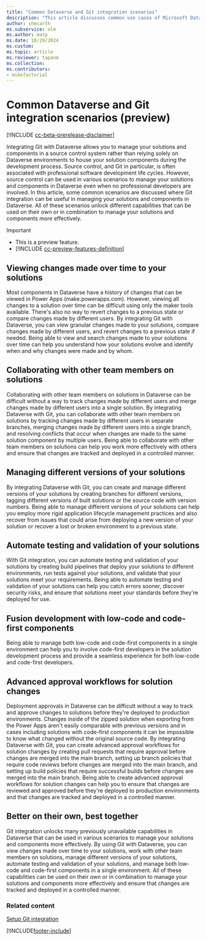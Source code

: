 ```yaml
---
title: "Common Dataverse and Git integration scenarios"
description: "This article discusses common use cases of Microsoft Dataverse with Git, focusing on high level concepts and requirements."
author: shmcarth
ms.subservice: alm
ms.author: matp
ms.date: 10/29/2024
ms.custom: 
ms.topic: article
ms.reviewer: tapanm
ms.collection: 
ms.contributors:
- mikefactorial
---
```


# Common Dataverse and Git integration scenarios (preview)

[!INCLUDE [cc-beta-prerelease-disclaimer](../../includes/cc-beta-prerelease-disclaimer.md)]

Integrating Git with Dataverse allows you to manage your solutions and components in a source control system rather than relying solely on Dataverse environments to house your solution components during the development process. Source control, and Git in particular, is often associated with professional software development life cycles. However, source control can be used in various scenarios to manage your solutions and components in Dataverse even when no professional developers are involved. In this article, some common scenarios are discussed where Git integration can be useful in managing your solutions and components in Dataverse. All of these scenarios unlock different capabilities that can be used on their own or in combination to manage your solutions and components more effectively.

> [!IMPORTANT]
>
> - This is a preview feature.
> - [!INCLUDE [cc-preview-features-definition](../../includes/cc-preview-features-definition.md)]

## Viewing changes made over time to your solutions

Most components in Dataverse have a history of changes that can be viewed in Power Apps (make.powerapps.com). However, viewing all changes to a solution over time can be difficult using only the maker tools available. There's also no way to revert changes to a previous state or compare changes made by different users. By integrating Git with Dataverse, you can view granular changes made to your solutions, compare changes made by different users, and revert changes to a previous state if needed. Being able to view and search changes made to your solutions over time can help you understand how your solutions evolve and identify when and why changes were made and by whom.

## Collaborating with other team members on solutions

Collaborating with other team members on solutions in Dataverse can be difficult without a way to track changes made by different users and merge changes made by different users into a single solution. By integrating Dataverse with Git, you can collaborate with other team members on solutions by tracking changes made by different users in separate branches, merging changes made by different users into a single branch, and resolving conflicts that occur when changes are made to the same solution component by multiple users. Being able to collaborate with other team members on solutions can help you work more effectively with others and ensure that changes are tracked and deployed in a controlled manner.

## Managing different versions of your solutions

By integrating Dataverse with Git, you can create and manage different versions of your solutions by creating branches for different versions, tagging different versions of built solutions or the source code with version numbers. Being able to manage different versions of your solutions can help you employ more rigid application lifecycle management practices and also recover from issues that could arise from deploying a new version of your solution or recover a lost or broken environment to a previous state.

## Automate testing and validation of your solutions

With Git integration, you can automate testing and validation of your solutions by creating build pipelines that deploy your solutions to different environments, run tests against your solutions, and validate that your solutions meet your requirements. Being able to automate testing and validation of your solutions can help you catch errors sooner, discover security risks, and ensure that solutions meet your standards before they're deployed for use.

## Fusion development with low-code and code-first components

Being able to manage both low-code and code-first components in a single environment can help you to involve code-first developers in the solution development process and provide a seamless experience for both low-code and code-first developers.

## Advanced approval workflows for solution changes

Deployment approvals in Dataverse can be difficult without a way to track and approve changes to solutions before they're deployed to production environments. Changes inside of the zipped solution when exporting from the Power Apps aren't easily comparable with previous versions and in cases including solutions with code-first components it can be impossible to know what changed without the original source code. By integrating Dataverse with Git, you can create advanced approval workflows for solution changes by creating pull requests that require approval before changes are merged into the main branch, setting up branch policies that require code reviews before changes are merged into the main branch, and setting up build policies that require successful builds before changes are merged into the main branch. Being able to create advanced approval workflows for solution changes can help you to ensure that changes are reviewed and approved before they're deployed to production environments and that changes are tracked and deployed in a controlled manner.

## Better on their own, best together

Git integration unlocks many previously unavailable capabilities in Dataverse that can be used in various scenarios to manage your solutions and components more effectively. By using Git with Dataverse, you can view changes made over time to your solutions, work with other team members on solutions, manage different versions of your solutions, automate testing and validation of your solutions, and manage both low-code and code-first components in a single environment. All of these capabilities can be used on their own or in combination to manage your solutions and components more effectively and ensure that changes are tracked and deployed in a controlled manner.

### Related content

[Setup Git integration](connecting-to-git.md)


[!INCLUDE[footer-include](../../includes/footer-banner.md)]
